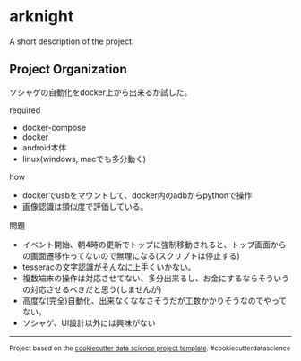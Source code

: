 arknight
==============================

A short description of the project.

Project Organization
------------

ソシャゲの自動化をdocker上から出来るか試した。  
  
required
- docker-compose
- docker
- android本体
- linux(windows, macでも多分動く)


how
- dockerでusbをマウントして、docker内のadbからpythonで操作
- 画像認識は類似度で評価している。

問題
- イベント開始、朝4時の更新でトップに強制移動されると、トップ画面からの画面遷移作ってないので無理になる(スクリプトは停止する)
- tesseracの文字認識がそんなに上手くいかない。
- 複数端末の操作は対応させてない、多分出来るし、お金にするならそういうの対応させるべきだと思う(しませんが)
- 高度な(完全)自動化、出来なくななさそうだが工数かかりそうなのでやってない。
- ソシャゲ、UI設計以外には興味がない
--------

<p><small>Project based on the <a target="_blank" href="https://drivendata.github.io/cookiecutter-data-science/">cookiecutter data science project template</a>. #cookiecutterdatascience</small></p>
